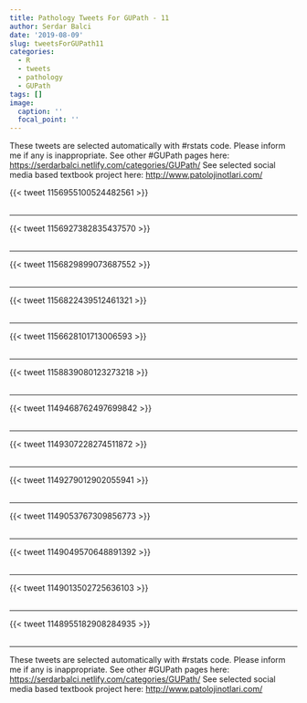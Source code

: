 ```yaml
---
title: Pathology Tweets For GUPath - 11
author: Serdar Balci
date: '2019-08-09'
slug: tweetsForGUPath11
categories:
  - R
  - tweets
  - pathology
  - GUPath
tags: []
image:
  caption: ''
  focal_point: ''
---
```



These tweets are selected automatically with #rstats code. Please inform me if any is inappropriate.
See other #GUPath pages here: https://serdarbalci.netlify.com/categories/GUPath/ 
See selected social media based textbook project here: http://www.patolojinotlari.com/

{{< tweet 1156955100524482561 >}}
<br>
<br>
<hr>
{{< tweet 1156927382835437570 >}}
<br>
<br>
<hr>
{{< tweet 1156829899073687552 >}}
<br>
<br>
<hr>
{{< tweet 1156822439512461321 >}}
<br>
<br>
<hr>
{{< tweet 1156628101713006593 >}}
<br>
<br>
<hr>
{{< tweet 1158839080123273218 >}}
<br>
<br>
<hr>
{{< tweet 1149468762497699842 >}}
<br>
<br>
<hr>
{{< tweet 1149307228274511872 >}}
<br>
<br>
<hr>
{{< tweet 1149279012902055941 >}}
<br>
<br>
<hr>
{{< tweet 1149053767309856773 >}}
<br>
<br>
<hr>
{{< tweet 1149049570648891392 >}}
<br>
<br>
<hr>
{{< tweet 1149013502725636103 >}}
<br>
<br>
<hr>
{{< tweet 1148955182908284935 >}}
<br>
<br>
<hr>


These tweets are selected automatically with #rstats code. Please inform me if any is inappropriate.
See other #GUPath pages here: https://serdarbalci.netlify.com/categories/GUPath/ 
See selected social media based textbook project here: http://www.patolojinotlari.com/
